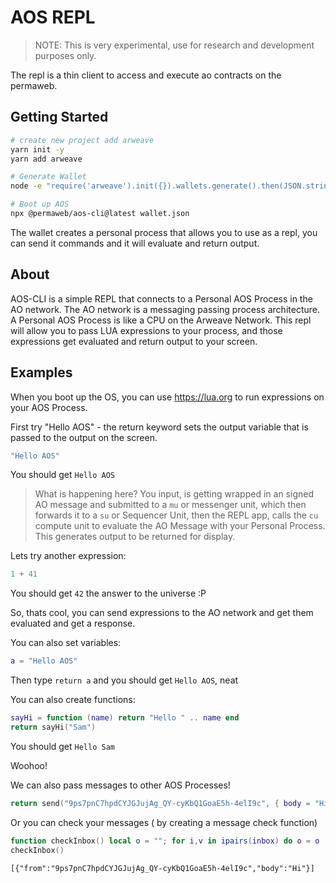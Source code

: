 # AOS REPL

> NOTE: This is very experimental, use for research and development purposes only.

The repl is a thin client to access and execute ao contracts on the permaweb.

## Getting Started

```sh
# create new project add arweave
yarn init -y
yarn add arweave

# Generate Wallet
node -e "require('arweave').init({}).wallets.generate().then(JSON.stringify).then(console.log.bind(console))" > wallet.json

# Boot up AOS
npx @permaweb/aos-cli@latest wallet.json
```

The wallet creates a personal process that allows you to use as a repl, you can send it commands and it will evaluate and return output.

## About

AOS-CLI is a simple REPL that connects to a Personal AOS Process in the AO network. The AO network is a messaging passing process architecture. A Personal AOS Process is like a CPU on the Arweave Network. This repl will allow you to pass LUA expressions to your process, and those expressions get evaluated and return output to your screen.  

## Examples

When you boot up the OS, you can use https://lua.org to run expressions on your AOS Process.

First try "Hello AOS" - the return keyword sets the output variable that is passed to the output on the screen.

```lua
"Hello AOS"
```

You should get `Hello AOS`

> What is happening here? You input, is getting wrapped in an signed AO message and submitted to a `mu` or messenger unit, which then forwards it to a `su` or Sequencer Unit, then the REPL app, calls the `cu` compute unit to evaluate the AO Message with your Personal Process. This generates output to be returned for display.

Lets try another expression:

```lua
1 + 41
```

You should get `42` the answer to the universe :P

So, thats cool, you can send expressions to the AO network and get them evaluated and get a response.

You can also set variables:

```lua
a = "Hello AOS"
```

Then type `return a` and you should get `Hello AOS`, neat

You can also create functions:

```lua
sayHi = function (name) return "Hello " .. name end
return sayHi("Sam")
```

You should get `Hello Sam`

Woohoo!

We can also pass messages to other AOS Processes!

```lua
return send("9ps7pnC7hpdCYJGJujAg_QY-cyKbQ1GoaE5h-4elI9c", { body = "Hi Tom!" })
```

Or you can check your messages ( by creating a message check function)

```lua
function checkInbox() local o = ""; for i,v in ipairs(inbox) do o = o .. v.body .. '\n' end; return o; end
checkInbox()
```

`[{"from":"9ps7pnC7hpdCYJGJujAg_QY-cyKbQ1GoaE5h-4elI9c","body":"Hi"}]`



